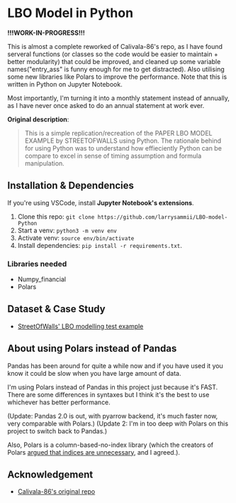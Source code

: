 
# LBO Model in Python

**!!!WORK-IN-PROGRESS!!!**

This is almost a complete reworked of Calivala-86's repo, as I have found serveral functions (or classes so the code would be easier to maintain + better modularity) that could be improved, and cleaned up some variable names("entry_ass" is funny enough for me to get distracted). Also utilising some new libraries like Polars to improve the performance. Note that this is written in Python on Jupyter Notebook.

Most importantly, I'm turning it into a monthly statement instead of annually,
as I have never once asked to do an annual statement at work ever.

**Original description**:
> This is a simple replication/recreation of the PAPER LBO MODEL EXAMPLE by STREETOFWALLS using Python. The rationale behind for using Python was to understand how effieciently Python can be compare to excel in sense of timing assumption and formula manipulation.

## Installation & Dependencies

If you're using VSCode, install **Jupyter Notebook's extensions**.

1. Clone this repo:
`git clone https://github.com/larrysammii/LBO-model-Python`
2. Start a venv:
`python3 -m venv env`
3. Activate venv:
`source env/bin/activate`
4. Install dependencies:
`pip install -r requirements.txt`.

### Libraries needed

- Numpy_financial
- Polars

## Dataset & Case Study

- [StreetOfWalls' LBO modelling test example](https://www.streetofwalls.com/finance-training-courses/private-equity-training/lbo-modeling-test-example/)

## About using Polars instead of Pandas

Pandas has been around for quite a while now and if you have used it you know it could be slow when you have large amount of data.

I'm using Polars instead of Pandas in this project just because it's FAST. There are some differences in syntaxes but I think it's the best to use whichever has better performance.

(Update: Pandas 2.0 is out, with pyarrow backend, it's much faster now, very comparable with Polars.)
(Update 2: I'm in too deep with Polars on this project to switch back to Pandas.)

Also, Polars is a column-based-no-index library (which the creators of Polars [argued that indices are unnecessary](https://github.com/pola-rs/polars/issues/2243), and I agreed.).

## Acknowledgement

- [Calivala-86's original repo](https://github.com/Calivala-86/PE-LBO-MODEL.git)
